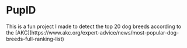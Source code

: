 <h1> PupID </h1>
This is a fun project I made to detect the top 20 dog breeds according to the [AKC](https://www.akc.org/expert-advice/news/most-popular-dog-breeds-full-ranking-list)
